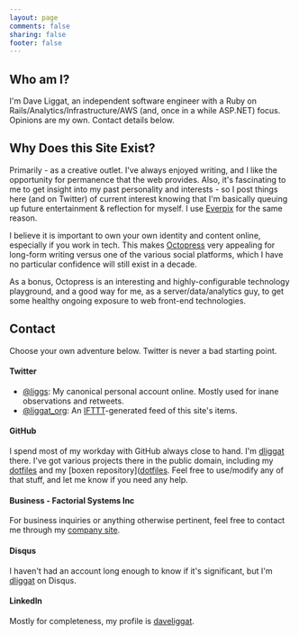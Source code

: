 ```yaml
---
layout: page
comments: false
sharing: false
footer: false
---
```


## Who am I?
I'm Dave Liggat, an independent software engineer with a Ruby on Rails/Analytics/Infrastructure/AWS (and, once in a while ASP.NET) focus. Opinions are my own. Contact details below.

## Why Does this Site Exist?
Primarily - as a creative outlet. I've always enjoyed writing, and I like the opportunity for permanence that the web provides. Also, it's fascinating to me to get insight into my past personality and interests - so I post things here (and on Twitter) of current interest knowing that I'm basically queuing up future entertainment & reflection for myself. I use [Everpix](http://everpix.com) for the same reason.

I believe it is important to own your own identity and content online, especially if you work in tech. This makes [Octopress](http://octopress.org) very appealing for long-form writing versus one of the various social platforms, which I have no particular confidence will still exist in a decade.

As a bonus, Octopress is an interesting and highly-configurable technology playground, and a good way for me, as a server/data/analytics guy, to get some healthy ongoing exposure to web front-end technologies.

## Contact

Choose your own adventure below. Twitter is never a bad starting point.

#### Twitter
* [@liggs](https://twitter.com/liggs): My canonical personal account online. Mostly used for inane observations and retweets.
* [@liggat_org](https://twitter.com/liggat_org): An [IFTTT](http://ifttt.com)-generated feed of this site's items.

#### GitHub
I spend most of my workday with GitHub always close to hand. I'm [dliggat](https://github.com/dliggat) there. I've got various projects there in the public domain, including my [dotfiles](https://github.com/dliggat/dotfiles) and my [boxen repository]([dotfiles](https://github.com/dliggat/boxen). Feel free to use/modify any of that stuff, and let me know if you need any help.

#### Business - Factorial Systems Inc
For business inquiries or anything otherwise pertinent, feel free to contact me through my [company site](http://factorialsystems.ca/contact/).

#### Disqus
I haven't had an account long enough to know if it's significant, but I'm [dliggat](http://disqus.com/dliggat/) on Disqus.

#### LinkedIn
Mostly for completeness, my profile is [daveliggat](http://ca.linkedin.com/in/daveliggat).

<link rel="stylesheet" type="text/css" href="/stylesheets/about_page.css">
